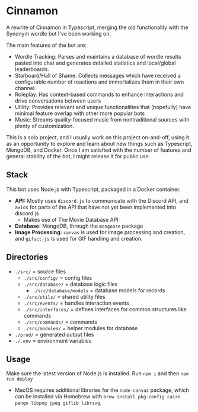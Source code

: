 # Cinnamon
A rewrite of Cinnamon in Typescript, merging the old functionality with the Synonym wordle bot I've been working on.

The main features of the bot are:
 - Wordle Tracking: Parses and maintains a database of wordle results pasted into chat and generates detailed statistics and local/global leaderboards.
 - Starboard/Hall of Shame: Collects messages which have received a configurable number of reactions and immortalizes them in their own channel.
 - Roleplay: Has context-based commands to enhance interactions and drive conversations between users
 - Utility: Provides relevant and unique functionalities that (hopefully) have minimal feature overlap with other more popular bots
 - Music: Streams quality-focused music from nontraditional sources with plenty of customization.

This is a solo project, and I usually work on this project on-and-off, using it as an opportunity to explore and learn about new things such as Typescript, MongoDB, and Docker. Once I am satisfied with the number of features and general stability of the bot, I might release it for public use.

## Stack
This bot uses Node.js with Typescript, packaged in a Docker container.
 - **API:** Mostly uses `discord.js` to communicate with the Discord API, and `axios` for parts of the API that have not yet been implemented into discord.js
   - Makes use of The Movie Database API
 - **Database:** MongoDB, through the `mongoose` package
 - **Image Processing:** `canvas` is used for image processing and creation, and `gifuct-js` is used for GIF handling and creation.


## Directories
 - `./src/` = source files
   - `./src/config/` = config files
   - `./src/database/` = database logic files
     - `./src/database/models` = database models for records
   - `./src/utils/` = shared utility files
   - `./src/events/` = handles interaction events
   - `./src/interfaces/` = defines interfaces for common structures like commands
   - `./src/commands/` = commands
   - `./src/modules/` = helper modules for database
 - `./prod/` = generated output files
 - `./.env` = environment variables

## Usage
Make sure the latest version of Node.js is installed.
Run `npm i` and then `npm run deploy`
 - MacOS requires additional libraries for the `node-canvas` package, which can be installed via Homebrew with `brew install pkg-config cairo pango libpng jpeg giflib librsvg`.
